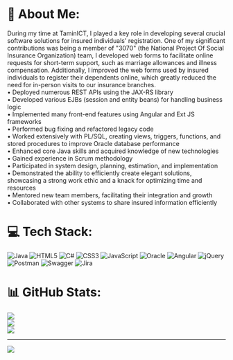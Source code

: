 # 💫 About Me:
During my time at TaminICT, I played a key role in developing several crucial software solutions for insured individuals' registration. One of my significant contributions was being a member of "3070" (the National Project Of Social Insurance Organization) team, I developed web forms to facilitate online requests for short-term support, such as marriage allowances and illness compensation. Additionally, I improved the web forms used by insured individuals to register their dependents online, which greatly reduced the need for in-person visits to our insurance branches.<br>• Deployed numerous REST APIs using the JAX-RS library<br>• Developed various EJBs (session and entity beans) for handling business logic<br>• Implemented many front-end features using Angular and Ext JS frameworks<br>• Performed bug fixing and refactored legacy code<br>• Worked extensively with PL/SQL, creating views, triggers, functions, and stored procedures to improve Oracle database performance<br>• Enhanced core Java skills and acquired knowledge of new technologies<br>• Gained experience in Scrum methodology<br>• Participated in system design, planning, estimation, and implementation<br>• Demonstrated the ability to efficiently create elegant solutions, showcasing a strong work ethic and a knack for optimizing time and resources<br>• Mentored new team members, facilitating their integration and growth<br>• Collaborated with other systems to share insured information efficiently


# 💻 Tech Stack:
![Java](https://img.shields.io/badge/java-%23ED8B00.svg?style=for-the-badge&logo=openjdk&logoColor=white) ![HTML5](https://img.shields.io/badge/html5-%23E34F26.svg?style=for-the-badge&logo=html5&logoColor=white) ![C#](https://img.shields.io/badge/c%23-%23239120.svg?style=for-the-badge&logo=csharp&logoColor=white) ![CSS3](https://img.shields.io/badge/css3-%231572B6.svg?style=for-the-badge&logo=css3&logoColor=white) ![JavaScript](https://img.shields.io/badge/javascript-%23323330.svg?style=for-the-badge&logo=javascript&logoColor=%23F7DF1E) ![Oracle](https://img.shields.io/badge/Oracle-F80000?style=for-the-badge&logo=oracle&logoColor=white) ![Angular](https://img.shields.io/badge/angular-%23DD0031.svg?style=for-the-badge&logo=angular&logoColor=white) ![jQuery](https://img.shields.io/badge/jquery-%230769AD.svg?style=for-the-badge&logo=jquery&logoColor=white) ![Postman](https://img.shields.io/badge/Postman-FF6C37?style=for-the-badge&logo=postman&logoColor=white) ![Swagger](https://img.shields.io/badge/-Swagger-%23Clojure?style=for-the-badge&logo=swagger&logoColor=white) ![Jira](https://img.shields.io/badge/jira-%230A0FFF.svg?style=for-the-badge&logo=jira&logoColor=white)
# 📊 GitHub Stats:
![](https://github-readme-stats.vercel.app/api?username=MotaharehGit&theme=dark&hide_border=false&include_all_commits=false&count_private=false)<br/>
![](https://github-readme-streak-stats.herokuapp.com/?user=MotaharehGit&theme=dark&hide_border=false)<br/>
![](https://github-readme-stats.vercel.app/api/top-langs/?username=MotaharehGit&theme=dark&hide_border=false&include_all_commits=false&count_private=false&layout=compact)

---
[![](https://visitcount.itsvg.in/api?id=MotaharehGit&icon=0&color=0)](https://visitcount.itsvg.in)

<!-- Proudly created with GPRM ( https://gprm.itsvg.in ) -->
